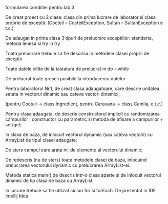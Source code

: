 formularea conditiei pentru lab 3

De creat proect cu 2 clase: clasa din prima lucrare de laborator si clasa proprie de exceptii. (Cocteil – CocteilException, Sultan – SultanException e t.c.)

De adaugat in prima clasa 3 tipuri de prelucrare exceptiilor: standarta, metoda lenesa si try in try

Toata prelucrare trebuie sa fie descrisa in metodele clasei proprii de exceptii

Toate datele citite de la tastatura de prelucrat in do – while

De prelucrat toate greseli posibile la introducerea datelor


Pentru laboratorul Nr.1, de creat clasa adaugatoare, care descrie unitatea, setata in vectorul dinamic sau cateva vectori dinamici;

(pentru Coctail -> class Ingredient, pentru Caravana -> class Camila, e t.c.)

Pentru clasa adaugata, de descris constructorul implicit cu randomizarea campurilor , constructor cu parametric si metoda de afisare a campurilor + set/get;

In clasa de baza, de inlocuit vectorul dynamic (sau cateva vectorii) cu ArrayList de tipul clasei adaugate;

De sters campul care arata nr. de elemente al vectorului dinamic;

De redescris (nu de sters) toate metodele clasei de baza, inlocuind prelucrarea vectorului dynamic cu prelucrarea ArrayList-ei.

Metoda statica main() de descris intr-o clasa aparte si de inlocuit vectorul dinamic de tip clasa de baza cu ArrayList.

In lucrare trebuie sa fie utilizat cicluri for si forEach.
De prezentat in IDE Intellij Idea
